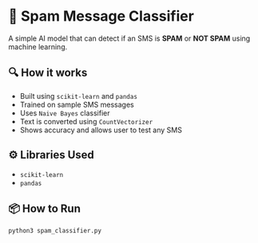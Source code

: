 # 📩 Spam Message Classifier

A simple AI model that can detect if an SMS is **SPAM** or **NOT SPAM** using machine learning.

## 🔍 How it works

- Built using `scikit-learn` and `pandas`
- Trained on sample SMS messages
- Uses `Naive Bayes` classifier
- Text is converted using `CountVectorizer`
- Shows accuracy and allows user to test any SMS

## ⚙️ Libraries Used

- `scikit-learn`
- `pandas`

## 📦 How to Run

```bash
python3 spam_classifier.py